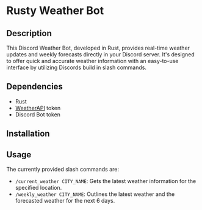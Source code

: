 # Rusty Weather Bot

## Description

This Discord Weather Bot, developed in Rust, provides real-time weather updates and weekly forecasts directly in your Discord server. It's designed to offer quick and accurate weather information with an easy-to-use interface by utilizing Discords build in slash commands.

## Dependencies

- Rust
- [WeatherAPI](https://www.weatherapi.com/) token
- Discord Bot token

## Installation

## Usage

The currently provided slash commands are:

- `/current_weather CITY_NAME`: Gets the latest weather information for the specified location.
- `/weekly_weather CITY_NAME`: Outlines the latest weather and the forecasted weather for the next 6 days.
